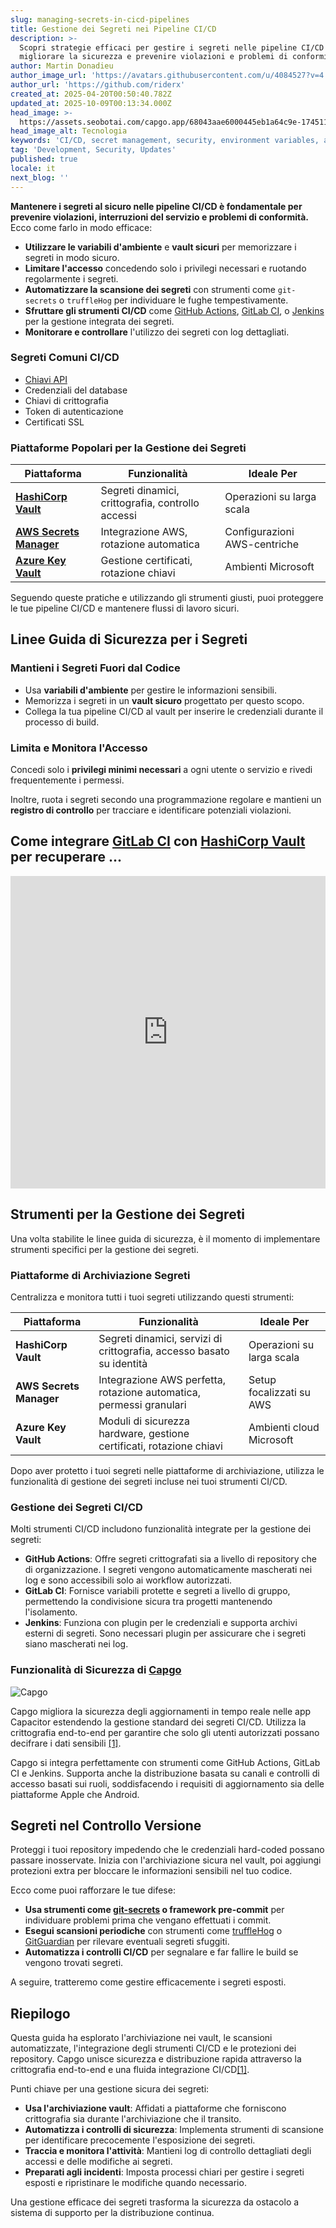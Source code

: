 ```yaml
---
slug: managing-secrets-in-cicd-pipelines
title: Gestione dei Segreti nei Pipeline CI/CD
description: >-
  Scopri strategie efficaci per gestire i segreti nelle pipeline CI/CD per
  migliorare la sicurezza e prevenire violazioni e problemi di conformità.
author: Martin Donadieu
author_image_url: 'https://avatars.githubusercontent.com/u/4084527?v=4'
author_url: 'https://github.com/riderx'
created_at: 2025-04-20T00:50:40.782Z
updated_at: 2025-10-09T00:13:34.000Z
head_image: >-
  https://assets.seobotai.com/capgo.app/68043aae6000445eb1a64c9e-1745110261303.jpg
head_image_alt: Tecnologia
keywords: 'CI/CD, secret management, security, environment variables, automated scanning'
tag: 'Development, Security, Updates'
published: true
locale: it
next_blog: ''
---
```

**Mantenere i segreti al sicuro nelle pipeline CI/CD è fondamentale per prevenire violazioni, interruzioni del servizio e problemi di conformità.** Ecco come farlo in modo efficace:

-   **Utilizzare le variabili d'ambiente** e **vault sicuri** per memorizzare i segreti in modo sicuro.
-   **Limitare l'accesso** concedendo solo i privilegi necessari e ruotando regolarmente i segreti.
-   **Automatizzare la scansione dei segreti** con strumenti come `git-secrets` o `truffleHog` per individuare le fughe tempestivamente.
-   **Sfruttare gli strumenti CI/CD** come [GitHub Actions](https://docs.github.com/actions), [GitLab CI](https://docs.gitlab.com/ee/ci/), o [Jenkins](https://www.jenkins.io/) per la gestione integrata dei segreti.
-   **Monitorare e controllare** l'utilizzo dei segreti con log dettagliati.

### Segreti Comuni CI/CD

-   [Chiavi API](https://capgo.app/docs/webapp/api-keys/)
-   Credenziali del database
-   Chiavi di crittografia
-   Token di autenticazione
-   Certificati SSL

### Piattaforme Popolari per la Gestione dei Segreti

| Piattaforma | Funzionalità | Ideale Per |
| --- | --- | --- |
| **[HashiCorp Vault](https://www.hashicorp.com/products/vault)** | Segreti dinamici, crittografia, controllo accessi | Operazioni su larga scala |
| **[AWS Secrets Manager](https://docs.aws.amazon.com/secretsmanager/)** | Integrazione AWS, rotazione automatica | Configurazioni AWS-centriche |
| **[Azure Key Vault](https://learn.microsoft.com/en-us/azure/key-vault/)** | Gestione certificati, rotazione chiavi | Ambienti Microsoft |

Seguendo queste pratiche e utilizzando gli strumenti giusti, puoi proteggere le tue pipeline CI/CD e mantenere flussi di lavoro sicuri.

## Linee Guida di Sicurezza per i Segreti

### Mantieni i Segreti Fuori dal Codice

-   Usa **variabili d'ambiente** per gestire le informazioni sensibili.
-   Memorizza i segreti in un **vault sicuro** progettato per questo scopo.
-   Collega la tua pipeline CI/CD al vault per inserire le credenziali durante il processo di build.

### Limita e Monitora l'Accesso

Concedi solo i **privilegi minimi necessari** a ogni utente o servizio e rivedi frequentemente i permessi.

Inoltre, ruota i segreti secondo una programmazione regolare e mantieni un **registro di controllo** per tracciare e identificare potenziali violazioni.

## Come integrare [GitLab CI](https://docs.gitlab.com/ee/ci/) con [HashiCorp Vault](https://www.hashicorp.com/products/vault) per recuperare ...

<iframe src="https://www.youtube.com/embed/NsPcl4rqy9A" aria-label="YouTube video player" frameborder="0" allow="accelerometer; autoplay; clipboard-write; encrypted-media; gyroscope; picture-in-picture; web-share" referrerpolicy="strict-origin-when-cross-origin" style="width: 100%; height: 500px;" allowfullscreen></iframe>

## Strumenti per la Gestione dei Segreti

Una volta stabilite le linee guida di sicurezza, è il momento di implementare strumenti specifici per la gestione dei segreti.

### Piattaforme di Archiviazione Segreti

Centralizza e monitora tutti i tuoi segreti utilizzando questi strumenti:

| Piattaforma | Funzionalità | Ideale Per |
| --- | --- | --- |
| **HashiCorp Vault** | Segreti dinamici, servizi di crittografia, accesso basato su identità | Operazioni su larga scala |
| **AWS Secrets Manager** | Integrazione AWS perfetta, rotazione automatica, permessi granulari | Setup focalizzati su AWS |
| **Azure Key Vault** | Moduli di sicurezza hardware, gestione certificati, rotazione chiavi | Ambienti cloud Microsoft |

Dopo aver protetto i tuoi segreti nelle piattaforme di archiviazione, utilizza le funzionalità di gestione dei segreti incluse nei tuoi strumenti CI/CD.

### Gestione dei Segreti CI/CD

Molti strumenti CI/CD includono funzionalità integrate per la gestione dei segreti:

-   **GitHub Actions**: Offre segreti crittografati sia a livello di repository che di organizzazione. I segreti vengono automaticamente mascherati nei log e sono accessibili solo ai workflow autorizzati.
-   **GitLab CI**: Fornisce variabili protette e segreti a livello di gruppo, permettendo la condivisione sicura tra progetti mantenendo l'isolamento.
-   **Jenkins**: Funziona con plugin per le credenziali e supporta archivi esterni di segreti. Sono necessari plugin per assicurare che i segreti siano mascherati nei log.

### Funzionalità di Sicurezza di [Capgo](https://capgo.app/)

![Capgo](https://assets.seobotai.com/capgo.app/68043aae6000445eb1a64c9e/37a0fc028bf1f414683e8dee42eedfb0.jpg)

Capgo migliora la sicurezza degli aggiornamenti in tempo reale nelle app Capacitor estendendo la gestione standard dei segreti CI/CD. Utilizza la crittografia end-to-end per garantire che solo gli utenti autorizzati possano decifrare i dati sensibili [\[1\]](https://capgo.app/).

Capgo si integra perfettamente con strumenti come GitHub Actions, GitLab CI e Jenkins. Supporta anche la distribuzione basata su canali e controlli di accesso basati sui ruoli, soddisfacendo i requisiti di aggiornamento sia delle piattaforme Apple che Android.

## Segreti nel Controllo Versione

Proteggi i tuoi repository impedendo che le credenziali hard-coded possano passare inosservate. Inizia con l'archiviazione sicura nel vault, poi aggiungi protezioni extra per bloccare le informazioni sensibili nel tuo codice.

Ecco come puoi rafforzare le tue difese:

-   **Usa strumenti come [git-secrets](https://github.com/awslabs/git-secrets) o framework pre-commit** per individuare problemi prima che vengano effettuati i commit.
-   **Esegui scansioni periodiche** con strumenti come [truffleHog](https://github.com/trufflesecurity/trufflehog) o [GitGuardian](https://www.gitguardian.com/) per rilevare eventuali segreti sfuggiti.
-   **Automatizza i controlli CI/CD** per segnalare e far fallire le build se vengono trovati segreti.

A seguire, tratteremo come gestire efficacemente i segreti esposti.

## Riepilogo

Questa guida ha esplorato l'archiviazione nei vault, le scansioni automatizzate, l'integrazione degli strumenti CI/CD e le protezioni dei repository. Capgo unisce sicurezza e distribuzione rapida attraverso la crittografia end-to-end e una fluida integrazione CI/CD[\[1\]](https://capgo.app/).

Punti chiave per una gestione sicura dei segreti:

-   **Usa l'archiviazione vault**: Affidati a piattaforme che forniscono crittografia sia durante l'archiviazione che il transito.
-   **Automatizza i controlli di sicurezza**: Implementa strumenti di scansione per identificare precocemente l'esposizione dei segreti.
-   **Traccia e monitora l'attività**: Mantieni log di controllo dettagliati degli accessi e delle modifiche ai segreti.
-   **Preparati agli incidenti**: Imposta processi chiari per gestire i segreti esposti e ripristinare le modifiche quando necessario.

Una gestione efficace dei segreti trasforma la sicurezza da ostacolo a sistema di supporto per la distribuzione continua.

